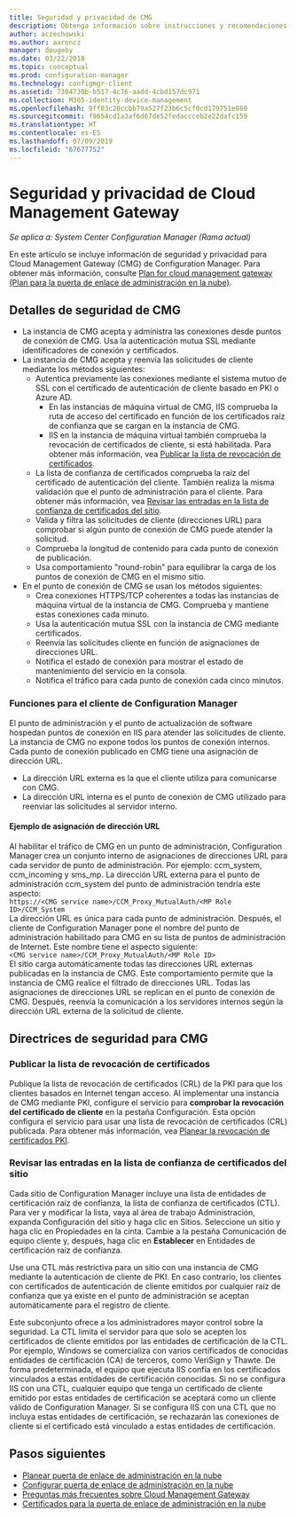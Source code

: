 ```yaml
---
title: Seguridad y privacidad de CMG
description: Obtenga información sobre instrucciones y recomendaciones de seguridad y privacidad con Cloud Management Gateway.
author: aczechowski
ms.author: aaroncz
manager: dougeby
ms.date: 03/22/2018
ms.topic: conceptual
ms.prod: configuration-manager
ms.technology: configmgr-client
ms.assetid: 7304730b-b517-4c76-aadd-4cbd157dc971
ms.collection: M365-identity-device-management
ms.openlocfilehash: 9ff03c20ccbb79a527f23b6c5cf0cd179751e980
ms.sourcegitcommit: f9654cd1a3af6d67de52fedaccceb2e22dafc159
ms.translationtype: HT
ms.contentlocale: es-ES
ms.lasthandoff: 07/09/2019
ms.locfileid: "67677752"
---
```

# <a name="security-and-privacy-for-the-cloud-management-gateway"></a>Seguridad y privacidad de Cloud Management Gateway

*Se aplica a: System Center Configuration Manager (Rama actual)*

En este artículo se incluye información de seguridad y privacidad para Cloud Management Gateway (CMG) de Configuration Manager. Para obtener más información, consulte [Plan for cloud management gateway (Plan para la puerta de enlace de administración en la nube)](/sccm/core/clients/manage/cmg/plan-cloud-management-gateway).

## <a name="cmg-security-details"></a>Detalles de seguridad de CMG
- La instancia de CMG acepta y administra las conexiones desde puntos de conexión de CMG. Usa la autenticación mutua SSL mediante identificadores de conexión y certificados.
- La instancia de CMG acepta y reenvía las solicitudes de cliente mediante los métodos siguientes:
    - Autentica previamente las conexiones mediante el sistema mutuo de SSL con el certificado de autenticación de cliente basado en PKI o Azure AD. 
      - En las instancias de máquina virtual de CMG, IIS comprueba la ruta de acceso del certificado en función de los certificados raíz de confianza que se cargan en la instancia de CMG.
      - IIS en la instancia de máquina virtual también comprueba la revocación de certificados de cliente, si está habilitada. Para obtener más información, vea [Publicar la lista de revocación de certificados](#bkmk_crl).
    - La lista de confianza de certificados comprueba la raíz del certificado de autenticación del cliente. También realiza la misma validación que el punto de administración para el cliente. Para obtener más información, vea [Revisar las entradas en la lista de confianza de certificados del sitio](#bkmk_ctl).
    - Valida y filtra las solicitudes de cliente (direcciones URL) para comprobar si algún punto de conexión de CMG puede atender la solicitud.  
    - Comprueba la longitud de contenido para cada punto de conexión de publicación.
    - Usa comportamiento "round-robin" para equilibrar la carga de los puntos de conexión de CMG en el mismo sitio.
- En el punto de conexión de CMG se usan los métodos siguientes:
    - Crea conexiones HTTPS/TCP coherentes a todas las instancias de máquina virtual de la instancia de CMG. Comprueba y mantiene estas conexiones cada minuto.
    - Usa la autenticación mutua SSL con la instancia de CMG mediante certificados.
    - Reenvía las solicitudes cliente en función de asignaciones de direcciones URL.
    - Notifica el estado de conexión para mostrar el estado de mantenimiento del servicio en la consola.
    - Notifica el tráfico para cada punto de conexión cada cinco minutos.

### <a name="configuration-manager-client-facing-roles"></a>Funciones para el cliente de Configuration Manager
El punto de administración y el punto de actualización de software hospedan puntos de conexión en IIS para atender las solicitudes de cliente. La instancia de CMG no expone todos los puntos de conexión internos. Cada punto de conexión publicado en CMG tiene una asignación de dirección URL.
  - La dirección URL externa es la que el cliente utiliza para comunicarse con CMG.
  - La dirección URL interna es el punto de conexión de CMG utilizado para reenviar las solicitudes al servidor interno.

#### <a name="url-mapping-example"></a>Ejemplo de asignación de dirección URL
Al habilitar el tráfico de CMG en un punto de administración, Configuration Manager crea un conjunto interno de asignaciones de direcciones URL para cada servidor de punto de administración. Por ejemplo: ccm_system, ccm_incoming y sms_mp. La dirección URL externa para el punto de administración ccm_system del punto de administración tendría este aspecto:  
`https://<CMG service name>/CCM_Proxy_MutualAuth/<MP Role ID>/CCM_System`  
La dirección URL es única para cada punto de administración. Después, el cliente de Configuration Manager pone el nombre del punto de administración habilitado para CMG en su lista de puntos de administración de Internet. Este nombre tiene el aspecto siguiente:  
`<CMG service name>/CCM_Proxy_MutualAuth/<MP Role ID>`  
El sitio carga automáticamente todas las direcciones URL externas publicadas en la instancia de CMG. Este comportamiento permite que la instancia de CMG realice el filtrado de direcciones URL. Todas las asignaciones de direcciones URL se replican en el punto de conexión de CMG. Después, reenvía la comunicación a los servidores internos según la dirección URL externa de la solicitud de cliente.



## <a name="security-guidance-for-cmg"></a>Directrices de seguridad para CMG


<a name="bkmk_crl"></a>

### <a name="publish-the-certificate-revocation-list"></a>Publicar la lista de revocación de certificados

Publique la lista de revocación de certificados (CRL) de la PKI para que los clientes basados en Internet tengan acceso. Al implementar una instancia de CMG mediante PKI, configure el servicio para **comprobar la revocación del certificado de cliente** en la pestaña Configuración. Esta opción configura el servicio para usar una lista de revocación de certificados (CRL) publicada. Para obtener más información, vea [Planear la revocación de certificados PKI](/sccm/core/plan-design/security/plan-for-security#BKMK_PlanningForCRLs).



<a name="bkmk_ctl"></a>

### <a name="review-entries-in-the-sites-certificate-trust-list"></a>Revisar las entradas en la lista de confianza de certificados del sitio
<!--503739-->
Cada sitio de Configuration Manager incluye una lista de entidades de certificación raíz de confianza, la lista de confianza de certificados (CTL). Para ver y modificar la lista, vaya al área de trabajo Administración, expanda Configuración del sitio y haga clic en Sitios. Seleccione un sitio y haga clic en Propiedades en la cinta. Cambie a la pestaña Comunicación de equipo cliente y, después, haga clic en **Establecer** en Entidades de certificación raíz de confianza.
 
Use una CTL más restrictiva para un sitio con una instancia de CMG mediante la autenticación de cliente de PKI. En caso contrario, los clientes con certificados de autenticación de cliente emitidos por cualquier raíz de confianza que ya existe en el punto de administración se aceptan automáticamente para el registro de cliente.

Este subconjunto ofrece a los administradores mayor control sobre la seguridad. La CTL limita el servidor para que solo se acepten los certificados de cliente emitidos por las entidades de certificación de la CTL. Por ejemplo, Windows se comercializa con varios certificados de conocidas entidades de certificación (CA) de terceros, como VeriSign y Thawte. De forma predeterminada, el equipo que ejecuta IIS confía en los certificados vinculados a estas entidades de certificación conocidas. Si no se configura IIS con una CTL, cualquier equipo que tenga un certificado de cliente emitido por estas entidades de certificación se aceptará como un cliente válido de Configuration Manager. Si se configura IIS con una CTL que no incluya estas entidades de certificación, se rechazarán las conexiones de cliente si el certificado está vinculado a estas entidades de certificación. 


<!--486209-->


<!-- ## Privacy information for CMG -->


## <a name="next-steps"></a>Pasos siguientes

- [Planear puerta de enlace de administración en la nube](/sccm/core/clients/manage/cmg/plan-cloud-management-gateway)
- [Configurar puerta de enlace de administración en la nube](/sccm/core/clients/manage/cmg/setup-cloud-management-gateway)
- [Preguntas más frecuentes sobre Cloud Management Gateway](/sccm/core/clients/manage/cmg/cloud-management-gateway-faq)
- [Certificados para la puerta de enlace de administración en la nube](/sccm/core/clients/manage/cmg/certificates-for-cloud-management-gateway)
